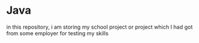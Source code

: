 # Java
in this repository, i am storing my school project or project which I had got from some employer for testing my skills
